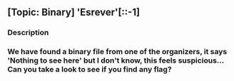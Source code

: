 ## [Topic: Binary] 'Esrever'[::-1]

### Description
### We have found a binary file from one of the organizers, it says 'Nothing to see here' but I don't know, this feels suspicious... Can you take a look to see if you find any flag?
